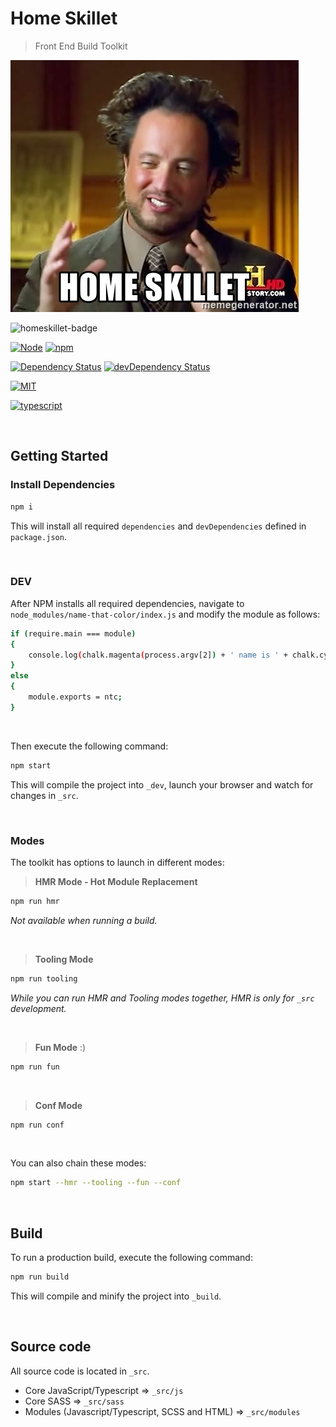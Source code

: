 # Home Skillet

> Front End Build Toolkit


![homeskillet]


![homeskillet-badge]

[![Node][node-image]][node-url] [![npm][npm-image]]()

[![Dependency Status][dep-image]][dep-url] [![devDependency Status][dev-dep-image]][dev-dep-url]

[![MIT][mit-image]][mit-url]

[![typescript]][typescript-url]

<br />

## Getting Started

### Install Dependencies

```sh
npm i
```

This will install all required `dependencies` and `devDependencies` defined in `package.json`.

<br />

### DEV
After NPM installs all required dependencies, navigate to `node_modules/name-that-color/index.js` and modify the module as follows:

```sh
if (require.main === module)
{
    console.log(chalk.magenta(process.argv[2]) + ' name is ' + chalk.cyan(ntc.name(oneColor(process.argv[2]).hex())[1]));
}
else
{
    module.exports = ntc;
}
```

<br />

Then execute the following command:
```sh
npm start
```

This will compile the project into `_dev`, launch your browser and watch for changes in `_src`.

<br />

### Modes

The toolkit has options to launch in different modes:

> __HMR Mode - Hot Module Replacement__

```sh
npm run hmr
```
*Not available when running a build.*

<br />

> __Tooling Mode__

```sh
npm run tooling
```

*While you can run HMR and Tooling modes together, HMR is only for `_src` development.*

<br />

> __Fun Mode__ :)

```sh
npm run fun
```

<br />

> __Conf Mode__

```sh
npm run conf
```

<br />

You can also chain these modes:

```sh
npm start --hmr --tooling --fun --conf
```

<br />

## Build
To run a production build, execute the following command:

```sh
npm run build
```
This will compile and minify the project into `_build`.

<br />

## Source code
All source code is located in `_src`.

* Core JavaScript/Typescript => `_src/js`
* Core SASS => `_src/sass`
* Modules (Javascript/Typescript, SCSS and HTML) => `_src/modules`



[node-image]: https://img.shields.io/badge/node-%3E%3D%208.x.x-blue.svg?longCache=true&style=flat-square
[node-url]: https://nodejs.org/en/
[npm-url]: https://www.npmjs.com/
[npm-image]: https://img.shields.io/badge/npm-%3E%3D%205.x.x-blue.svg?longCache=true&style=flat-square
[mit-image]: https://img.shields.io/badge/license-MIT-blue.svg?longCache=true&style=flat-square
[mit-url]: https://github.com/jthomas077/home-skillet/blob/master/LICENSE
[dev-dep-image]: https://david-dm.org/jthomas077/home-skillet/dev-status.svg
[dev-dep-url]: https://david-dm.org/jthomas077/home-skillet/?type=dev
[dep-image]: https://david-dm.org/jthomas077/home-skillet/status.svg
[dep-url]: https://david-dm.org/jthomas077/home-skillet
[homeskillet]: toolkit/home-skillet.jpg?raw=true&s=150 "Home Skillet"
[homeskillet-badge]: https://img.shields.io/badge/home%20skillet-sexy-blue.svg?longCache=true&style=flat-square "Home Skillet"
[typescript]: https://img.shields.io/badge/type%20definitions-TypeScript%202.9.2-blue.svg?longCache=true&style=flat-square "TypeScript"
[typescript-url]: https://www.typescriptlang.org/
